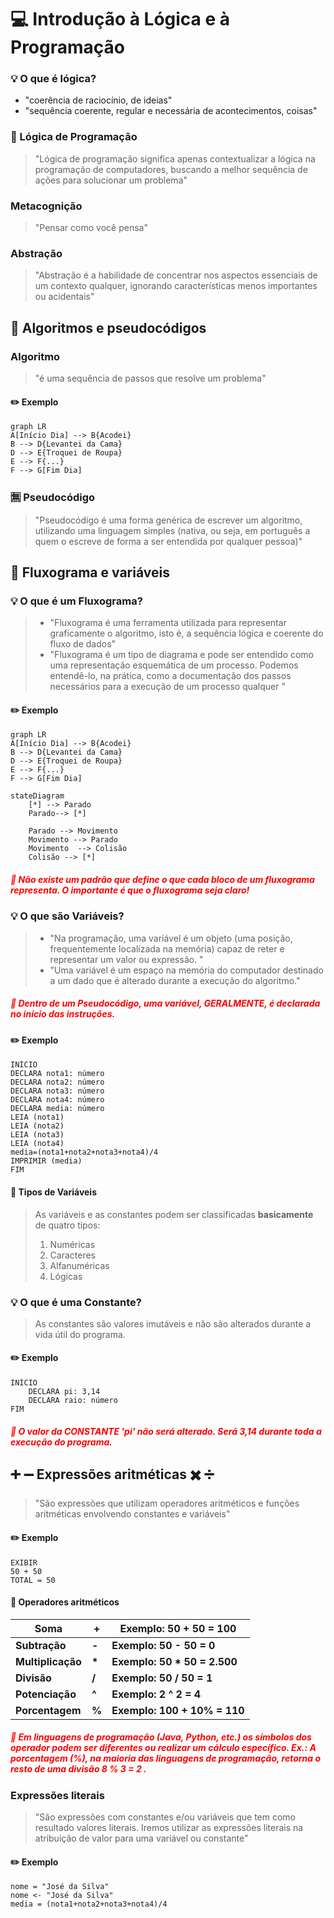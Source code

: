 ﻿# 💻 Introdução à Lógica e à Programação

### 💡 O que é lógica?
- "coerência de raciocínio, de ideias"
- "sequência coerente, regular e necessária de acontecimentos, coisas"

### 🧩 Lógica de Programação

> "Lógica de programação significa apenas contextualizar a lógica na programação de computadores, buscando a melhor sequência de ações para solucionar um problema" 

### Metacognição

> "Pensar como você pensa"

###  Abstração

> "Abstração é a habilidade de concentrar nos aspectos essenciais de um contexto qualquer, ignorando características menos importantes ou acidentais"

## :memo:   Algoritmos e pseudocódigos

### Algoritmo

> "é uma sequência de passos que resolve um problema"

#### :pencil2: Exemplo
```mermaid
graph LR
A[Início Dia] --> B{Acodei}
B --> D{Levantei da Cama}
D --> E{Troquei de Roupa}
E --> F{...}
F --> G[Fim Dia]
```
### :u7121: Pseudocódigo

> "Pseudocódigo é uma forma genérica de escrever um algoritmo, utilizando uma linguagem simples (nativa, ou seja, em português a quem o escreve de forma a ser entendida por qualquer pessoa)"

## :arrows_counterclockwise: Fluxograma e variáveis

### 💡 O que é um Fluxograma?

> - "Fluxograma é uma ferramenta utilizada para representar graficamente o algoritmo, isto é, a sequência lógica e coerente do fluxo de dados"
> - "Fluxograma é um tipo de diagrama e pode ser entendido como uma representação esquemática de um processo. Podemos entendê-lo, na prática, como a documentação dos passos necessários para a execução de um processo qualquer "
#### :pencil2: Exemplo
```mermaid
graph LR
A[Início Dia] --> B{Acodei}
B --> D{Levantei da Cama}
D --> E{Troquei de Roupa}
E --> F{...}
F --> G[Fim Dia]
```
```mermaid
stateDiagram
    [*] --> Parado
    Parado--> [*]

    Parado --> Movimento 
    Movimento --> Parado
    Movimento  --> Colisão
    Colisão --> [*]
```

##### **<font color='red'>:eyes: Não existe um padrão que define o que cada bloco de um fluxograma representa. O importante é que o fluxograma seja claro!</font>**

### 💡 O que são Variáveis?

> - "Na programação, uma variável é um objeto (uma posição, frequentemente localizada na memória) capaz de reter e representar um valor ou expressão. "
> - "Uma variável é um espaço na memória do computador destinado a um dado que é alterado durante a execução do algoritmo." 

##### **<font color='red'>:eyes: Dentro de um Pseudocódigo, uma variável, GERALMENTE, é declarada no início das instruções.</font>**
#### :pencil2: Exemplo

    INÍCIO
    DECLARA nota1: número
    DECLARA nota2: número
    DECLARA nota3: número
    DECLARA nota4: número
    DECLARA media: número
    LEIA (nota1)
    LEIA (nota2)
    LEIA (nota3)
    LEIA (nota4)
    media=(nota1+nota2+nota3+nota4)/4
    IMPRIMIR (media)
    FIM
#### :round_pushpin: Tipos de Variáveis

> As variáveis e as constantes podem ser classificadas **basicamente** de quatro tipos:
> 1. Numéricas
> 2. Caracteres
> 3. Alfanuméricas
> 4. Lógicas

### 💡 O que é uma Constante?

> As constantes são valores imutáveis e não são alterados durante a vida útil do programa.

#### :pencil2: Exemplo

    INÍCIO
        DECLARA pi: 3,14
        DECLARA raio: número
    FIM
##### **<font color='red'> :eyes: O valor da CONSTANTE 'pi' não será alterado. Será 3,14 durante toda a execução do programa.</font>**

## :heavy_plus_sign: :heavy_minus_sign:  Expressões aritméticas :heavy_multiplication_x: :heavy_division_sign:

> "São expressões que utilizam operadores aritméticos e funções aritméticas envolvendo constantes e variáveis"
#### :pencil2: Exemplo

    EXIBIR
    50 + 50
    TOTAL = 50
#### :round_pushpin: Operadores aritméticos
	
|Soma| + | Exemplo: 50 + 50 = 100 |
|--|--|--|
|**Subtração**| **-** | **Exemplo: 50 - 50 = 0** |
|**Multiplicação**| **\*** |  **Exemplo: 50 * 50 = 2.500** |
|**Divisão**| **/** | **Exemplo: 50 / 50 = 1**
|**Potenciação**| **^** | **Exemplo: 2 ^ 2 = 4**
|**Porcentagem**| **%** | **Exemplo: 100 + 10% = 110**

##### **<font color='red'> :eyes: Em linguagens de programação (Java, Python, etc.) os símbolos dos operador podem ser diferentes ou realizar um cálculo específico. Ex.: A porcentagem (%), na maioria das linguagens de programação, retorna o resto de uma divisão 8 % 3 = 2  .</font>**

### Expressões literais

>"São expressões com constantes e/ou variáveis que tem como resultado valores literais. Iremos utilizar as expressões literais na atribuição de valor para uma variável ou constante"

#### :pencil2: Exemplo

    nome = "José da Silva"
    nome <- "José da Silva"
    media = (nota1+nota2+nota3+nota4)/4 




